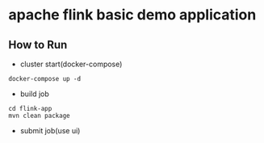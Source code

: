 # apache flink basic demo application

## How to Run

* cluster start(docker-compose)

```code
docker-compose up -d
```

* build job

```code
cd flink-app
mvn clean package
```

* submit job(use ui)


